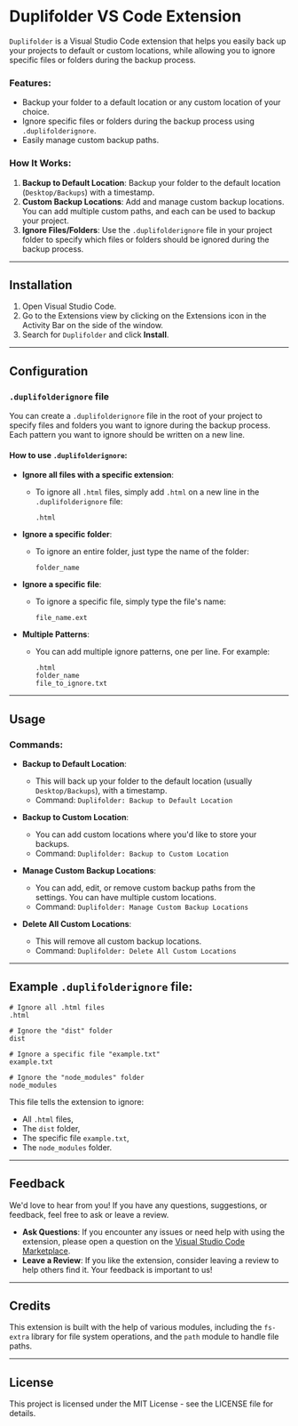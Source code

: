 # Duplifolder VS Code Extension

`Duplifolder` is a Visual Studio Code extension that helps you easily back up your projects to default or custom locations, while allowing you to ignore specific files or folders during the backup process.

### Features:
- Backup your folder to a default location or any custom location of your choice.
- Ignore specific files or folders during the backup process using `.duplifolderignore`.
- Easily manage custom backup paths.

### How It Works:
1. **Backup to Default Location**: Backup your folder to the default location (`Desktop/Backups`) with a timestamp.
2. **Custom Backup Locations**: Add and manage custom backup locations. You can add multiple custom paths, and each can be used to backup your project.
3. **Ignore Files/Folders**: Use the `.duplifolderignore` file in your project folder to specify which files or folders should be ignored during the backup process.

---

## Installation

1. Open Visual Studio Code.
2. Go to the Extensions view by clicking on the Extensions icon in the Activity Bar on the side of the window.
3. Search for `Duplifolder` and click **Install**.

---

## Configuration

### `.duplifolderignore` file

You can create a `.duplifolderignore` file in the root of your project to specify files and folders you want to ignore during the backup process. Each pattern you want to ignore should be written on a new line.

#### How to use `.duplifolderignore`:

- **Ignore all files with a specific extension**:
  - To ignore all `.html` files, simply add `.html` on a new line in the `.duplifolderignore` file:
    ```text
    .html
    ```

- **Ignore a specific folder**:
  - To ignore an entire folder, just type the name of the folder:
    ```text
    folder_name
    ```

- **Ignore a specific file**:
  - To ignore a specific file, simply type the file's name:
    ```text
    file_name.ext
    ```

- **Multiple Patterns**:
  - You can add multiple ignore patterns, one per line. For example:
    ```text
    .html
    folder_name
    file_to_ignore.txt
    ```

---

## Usage

### Commands:

- **Backup to Default Location**: 
  - This will back up your folder to the default location (usually `Desktop/Backups`), with a timestamp.
  - Command: `Duplifolder: Backup to Default Location`

- **Backup to Custom Location**: 
  - You can add custom locations where you'd like to store your backups.
  - Command: `Duplifolder: Backup to Custom Location`

- **Manage Custom Backup Locations**:
  - You can add, edit, or remove custom backup paths from the settings. You can have multiple custom locations.
  - Command: `Duplifolder: Manage Custom Backup Locations`

- **Delete All Custom Locations**: 
  - This will remove all custom backup locations.
  - Command: `Duplifolder: Delete All Custom Locations`

---

## Example `.duplifolderignore` file:

```text
# Ignore all .html files
.html

# Ignore the "dist" folder
dist

# Ignore a specific file "example.txt"
example.txt

# Ignore the "node_modules" folder
node_modules

```
This file tells the extension to ignore:

-   All `.html` files,
-   The `dist` folder,
-   The specific file `example.txt`,
-   The `node_modules` folder.

* * * * *

Feedback
--------

We'd love to hear from you! If you have any questions, suggestions, or feedback, feel free to ask or leave a review.

-   **Ask Questions**: If you encounter any issues or need help with using the extension, please open a question on the [Visual Studio Code Marketplace](https://marketplace.visualstudio.com/).
-   **Leave a Review**: If you like the extension, consider leaving a review to help others find it. Your feedback is important to us!

* * * * *

Credits
-------

This extension is built with the help of various modules, including the `fs-extra` library for file system operations, and the `path` module to handle file paths.

* * * * *

License
-------

This project is licensed under the MIT License - see the LICENSE file for details.